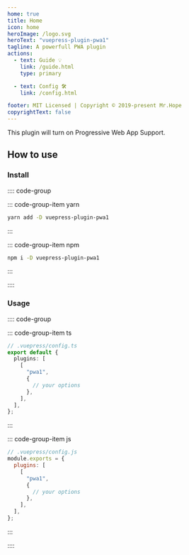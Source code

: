 ```yaml
---
home: true
title: Home
icon: home
heroImage: /logo.svg
heroText: "vuepress-plugin-pwa1"
tagline: A powerfull PWA plugin
actions:
  - text: Guide 💡
    link: /guide.html
    type: primary

  - text: Config 🛠
    link: /config.html

footer: MIT Licensed | Copyright © 2019-present Mr.Hope
copyrightText: false
---
```


This plugin will turn on Progressive Web App Support.

## How to use

### Install

:::: code-group

::: code-group-item yarn

```bash
yarn add -D vuepress-plugin-pwa1
```

:::

::: code-group-item npm

```bash
npm i -D vuepress-plugin-pwa1
```

:::

::::

### Usage

:::: code-group

::: code-group-item ts

```ts
// .vuepress/config.ts
export default {
  plugins: [
    [
      "pwa1",
      {
        // your options
      },
    ],
  ],
};
```

:::

::: code-group-item js

```js
// .vuepress/config.js
module.exports = {
  plugins: [
    [
      "pwa1",
      {
        // your options
      },
    ],
  ],
};
```

:::

::::

